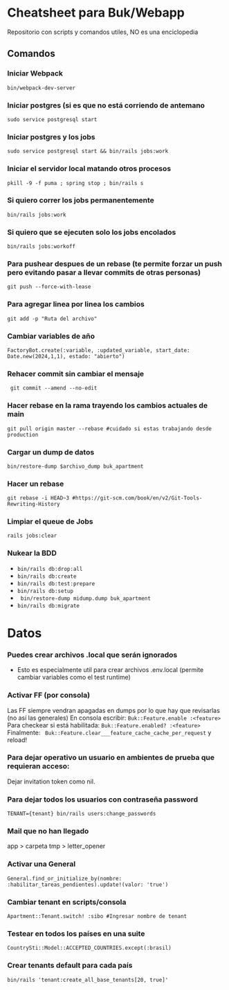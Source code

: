 # Cheatsheet para Buk/Webapp
Repositorio con scripts y comandos utiles, NO es una enciclopedia

## Comandos

### Iniciar Webpack
``` bin/webpack-dev-server ``` 

### Iniciar postgres (si es que no está corriendo de antemano
``` sudo service postgresql start ``` 

### Iniciar postgres y los jobs
``` sudo service postgresql start && bin/rails jobs:work ``` 

### Iniciar el servidor local matando otros procesos
``` pkill -9 -f puma ; spring stop ; bin/rails s ``` 

### Si quiero correr los jobs permanentemente
``` bin/rails jobs:work  ``` 

### Si quiero que se ejecuten solo los jobs encolados
``` bin/rails jobs:workoff ``` 

### Para pushear despues de un rebase (te permite forzar un push pero evitando pasar a llevar commits de otras personas)
``` git push --force-with-lease ```

### Para agregar linea por linea los cambios
``` git add -p "Ruta del archivo" ```

### Cambiar variables de año
``` FactoryBot.create(:variable, :updated_variable, start_date: Date.new(2024,1,1), estado: "abierto") ```

### Rehacer commit sin cambiar el mensaje
``` git commit --amend --no-edit```

### Hacer rebase en la rama trayendo los cambios actuales de main
``` git pull origin master --rebase #cuidado si estas trabajando desde production ```

### Cargar un dump de datos
``` bin/restore-dump $archivo_dump buk_apartment ```

### Hacer un rebase
``` git rebase -i HEAD~3 #https://git-scm.com/book/en/v2/Git-Tools-Rewriting-History ```

### Limpiar el queue de Jobs
``` rails jobs:clear ```

### Nukear la BDD

- ``` bin/rails db:drop:all ```
- ``` bin/rails db:create ```
- ``` bin/rails db:test:prepare ```
- ``` bin/rails db:setup ```
- ``` bin/restore-dump midump.dump buk_apartment```
- ``` bin/rails db:migrate ```

# Datos

### Puedes crear archivos .local que serán ignorados
- Esto es especialmente util para crear archivos .env.local (permite cambiar variables como el test runtime)


### Activar FF (por consola) 
Las FF siempre vendran apagadas en dumps por lo que hay que revisarlas (no así las generales)
En consola escribir: ``` Buk::Feature.enable :<feature> ```
Para checkear si está habilitada: ``` Buk::Feature.enabled? :<feature> ```
Finalmente: ```  Buk::Feature.clear___feature_cache_cache_per_request ```
y reload!

### Para dejar operativo un usuario en ambientes de prueba que requieran acceso:
Dejar invitation token como nil.

### Para dejar todos los usuarios con contraseña password
``` TENANT={tenant} bin/rails users:change_passwords ```

### Mail que no han llegado
app > carpeta tmp > letter_opener

### Activar una General
``` General.find_or_initialize_by(nombre: :habilitar_tareas_pendientes).update!(valor: 'true') ```

### Cambiar tenant en scripts/consola
``` Apartment::Tenant.switch! :sibo #Ingresar nombre de tenant ```

### Testear en todos los países en una suite
``` CountrySti::Model::ACCEPTED_COUNTRIES.except(:brasil) ```

### Crear tenants default para cada país
``` bin/rails 'tenant:create_all_base_tenants[20, true]' ```

